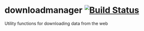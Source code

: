 # downloadmanager [![Build Status](https://travis-ci.org/c3sr/downloadmanager.svg?branch=master)](https://travis-ci.org/c3sr/downloadmanager)
Utility functions for downloading data from the web
